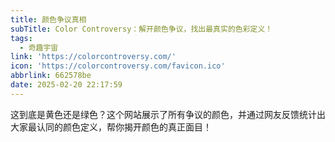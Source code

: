 ```yaml
---
title: 颜色争议真相
subTitle: Color Controversy：解开颜色争议，找出最真实的色彩定义！
tags:
  - 奇趣宇宙
link: 'https://colorcontroversy.com/'
icon: 'https://colorcontroversy.com/favicon.ico'
abbrlink: 662578be
date: 2025-02-20 22:17:59
---
```


这到底是黄色还是绿色？这个网站展示了所有争议的颜色，并通过网友反馈统计出大家最认同的颜色定义，帮你揭开颜色的真正面目！
